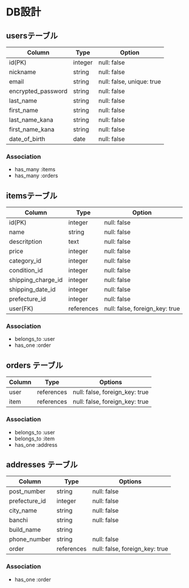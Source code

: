 # DB設計
## usersテーブル
| Column | Type | Option |
|-|-|-|
| id(PK) | integer | null: false |
| nickname | string | null: false |
| email | string | null: false, unique: true |
| encrypted_password | string | null: false |
| last_name | string | null: false |
| first_name | string | null: false |
| last_name_kana | string | null: false |
| first_name_kana | string | null: false |
| date_of_birth | date | null: false |

### Association
- has_many :items
- has_many :orders


## itemsテーブル
| Column | Type | Option |
|-|-|-|
| id(PK) | integer | null: false |
| name | string | null: false |
| descritption | text | null: false |
| price | integer | null: false |
| category_id | integer | null: false |
| condition_id | integer | null: false |
| shipping_charge_id | integer | null: false |
| shipping_date_id | integer | null: false |
| prefecture_id | integer | null: false |
| user(FK) | references | null: false, foreign_key: true |

### Association

- belongs_to :user
- has_one :order

## orders テーブル

| Column | Type       | Options                        |
| ------ | ---------- | ------------------------------ |
| user   | references | null: false, foreign_key: true |
| item   | references | null: false, foreign_key: true |

### Association

- belongs_to :user
- belongs_to :item
- has_one :address

## addresses テーブル

| Column        | Type       | Options                       |
| -------      | ---------- | ------------------------------ |
| post_number  | string     | null: false                    |
| prefecture_id         | integer    | null: false                    |
| city_name    | string     | null: false                    |
| banchi       | string     | null: false                    |
| build_name   | string     |                                |
| phone_number | string     | null: false                    |
| order        | references | null: false, foreign_key: true |

### Association

- has_one :order